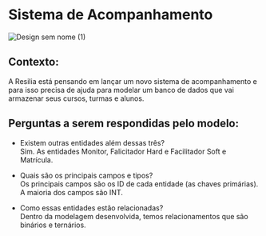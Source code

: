 # Sistema de Acompanhamento 

![Design sem nome (1)](https://user-images.githubusercontent.com/106777235/215916022-05a72806-69d7-4308-b4ac-4d8eb7e2486f.png)


## Contexto: 
A Resilia está pensando em lançar um novo sistema de
acompanhamento e para isso precisa de ajuda para modelar um
banco de dados que vai armazenar seus cursos, turmas e alunos.



## Perguntas a serem respondidas pelo modelo: </h2>

 - Existem outras entidades além dessas três? <BR>
   Sim. As entidades Monitor, Falicitador Hard e Facilitador Soft e Matrícula.

 - Quais são os principais campos e tipos? <BR>
  Os principais campos são os ID de cada entidade (as chaves primárias). A maioria dos campos são INT. 

 - Como essas entidades estão relacionadas? <BR>
   Dentro da modelagem desenvolvida, temos relacionamentos que são binários e ternários.
